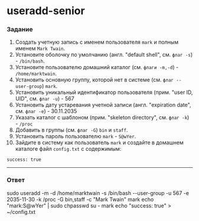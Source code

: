 # useradd-senior

### Задание

1. Создать учетную запись с именем пользователя `mark` и полным именем `Mark Twain`.
2. Установите оболочку по умолчанию (англ. "default shell", см. `флаг -s`) - `/bin/bash`.
3. Установите пользователю домашний каталог (см. `флаги -m,-d`) - `/home/marktwain`.
4. Установить основную группу, которой нет в системе (см. `флаг --user-group`) `mark`.
5. Установить уникальный идентификатор пользователя (прим. "user ID, UID", см. `флаг -u`) - 567
6. Установить дату устаревания учетной записи (англ. "expiration date", см. `флаг -e`) - 30.11.2035
7. Указать каталог с шаблоном (прим. "skeleton directory", см. `флаг -k`) - `/proc`
8. Добавить в группы (см. `флаг -G`) `bin` и `staff`.
9. Установить пароль пользователю `mark` - `S@wYer`.
10. Зайдите в систему как пользователь `mark` и создайте в домашнем каталоге файл `config.txt` с содержимым:

```
success: true
```

---

### Ответ
sudo useradd -m -d /home/marktwain -s /bin/bash --user-group -u 567 -e 2035-11-30 -k /proc -G bin,staff -c "Mark Twain" mark
echo "mark:S@wYer" | sudo chpasswd
su - mark
echo "success: true" > ~/config.txt


